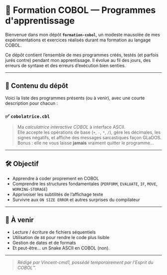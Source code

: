 # 🧠 Formation COBOL — Programmes d'apprentissage

Bienvenue dans mon dépôt **`formation-cobol`**, un modeste mausolée de mes expérimentations et exercices réalisés durant ma formation au langage COBOL.

Ce dépôt contient l’ensemble de mes programmes créés, testés (et parfois jurés contre) pendant mon apprentissage. Il évolue au fil des jours, des erreurs de syntaxe et des erreurs d’exécution bien senties.

---

## 📂 Contenu du dépôt

Voici la liste des programmes présents (ou à venir), avec une courte description pour chacun :

### ✅ `cobolatrice.cbl`
> Ma *calculatrice interactive COBOL* à interface ASCII.  
Elle accepte les opérations de base (`+`, `-`, `*`, `/`), gère les décimales, les signes négatifs, et affiche des messages sarcastiques façon GLaDOS.  
Bonus : elle ne vous laisse **jamais** vraiment quitter le programme...

---

## 🛠️ Objectif

- Apprendre à coder proprement en COBOL
- Comprendre les structures fondamentales (`PERFORM`, `EVALUATE`, `IF`, `MOVE`, `WORKING-STORAGE`)
- Apprivoiser les subtilités de l’affichage texte
- Survivre aux `ON SIZE ERROR` et autres surprises du compilateur

---

## 🚧 À venir

- Lecture / écriture de fichiers séquentiels
- Utilisation de `88` pour rendre le code plus lisible
- Gestion de dates et de formats
- Et peut-être… un Snake ASCII en COBOL (non).

---

> *Rédigé par Vincent-cmd1, possédé temporairement par l'Esprit du COBOL™.*
